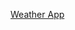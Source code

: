 <a href="[url](https://corina-simionescu.github.io/weather-app/)https://corina-simionescu.github.io/weather-app/">Weather App</a>
